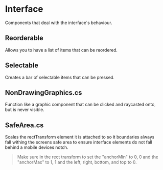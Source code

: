 # Interface

Components that deal with the interface's behaviour.

## Reorderable

Allows you to have a list of items that can be reordered.

## Selectable

Creates a bar of selectable items that can be pressed.

## NonDrawingGraphics.cs

Function like a graphic component that can be clicked and raycasted onto, but is never visible.

## SafeArea.cs

Scales the rectTransform element it is attached to so it boundaries always fall withing the screens safe area to ensure interface elements do not fall behind a mobile devices notch.

> Make sure in the rect transform to set the "anchorMin" to 0, 0 and the "anchorMax" to 1, 1 and the left, right, bottom, and top to 0.